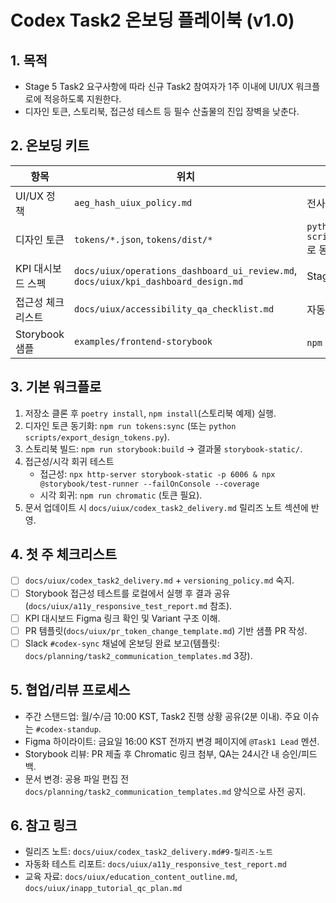 # Codex Task2 온보딩 플레이북 (v1.0)

## 1. 목적
- Stage 5 Task2 요구사항에 따라 신규 Task2 참여자가 1주 이내에 UI/UX 워크플로에 적응하도록 지원한다.
- 디자인 토큰, 스토리북, 접근성 테스트 등 필수 산출물의 진입 장벽을 낮춘다.

## 2. 온보딩 키트
| 항목 | 위치 | 메모 |
| --- | --- | --- |
| UI/UX 정책 | `aeg_hash_uiux_policy.md` | 전사 컬러/타이포/컴포넌트 기준 |
| 디자인 토큰 | `tokens/*.json`, `tokens/dist/*` | `python scripts/export_design_tokens.py`로 동기화 |
| KPI 대시보드 스펙 | `docs/uiux/operations_dashboard_ui_review.md`, `docs/uiux/kpi_dashboard_design.md` | Stage 5 기준 최신 |
| 접근성 체크리스트 | `docs/uiux/accessibility_qa_checklist.md` | 자동화 테스트 실행 로그 포함 |
| Storybook 샘플 | `examples/frontend-storybook` | `npm run storybook`으로 로컬 프리뷰 |

## 3. 기본 워크플로
1. 저장소 클론 후 `poetry install`, `npm install`(스토리북 예제) 실행.
2. 디자인 토큰 동기화: `npm run tokens:sync` (또는 `python scripts/export_design_tokens.py`).
3. 스토리북 빌드: `npm run storybook:build` → 결과물 `storybook-static/`.
4. 접근성/시각 회귀 테스트
   - 접근성: `npx http-server storybook-static -p 6006 & npx @storybook/test-runner --failOnConsole --coverage`
   - 시각 회귀: `npm run chromatic` (토큰 필요).
5. 문서 업데이트 시 `docs/uiux/codex_task2_delivery.md` 릴리즈 노트 섹션에 반영.

## 4. 첫 주 체크리스트
- [ ] `docs/uiux/codex_task2_delivery.md` + `versioning_policy.md` 숙지.
- [ ] Storybook 접근성 테스트를 로컬에서 실행 후 결과 공유(`docs/uiux/a11y_responsive_test_report.md` 참조).
- [ ] KPI 대시보드 Figma 링크 확인 및 Variant 구조 이해.
- [ ] PR 템플릿(`docs/uiux/pr_token_change_template.md`) 기반 샘플 PR 작성.
- [ ] Slack `#codex-sync` 채널에 온보딩 완료 보고(템플릿: `docs/planning/task2_communication_templates.md` 3장).

## 5. 협업/리뷰 프로세스
- 주간 스탠드업: 월/수/금 10:00 KST, Task2 진행 상황 공유(2분 이내). 주요 이슈는 `#codex-standup`.
- Figma 하이라이트: 금요일 16:00 KST 전까지 변경 페이지에 `@Task1 Lead` 멘션.
- Storybook 리뷰: PR 제출 후 Chromatic 링크 첨부, QA는 24시간 내 승인/피드백.
- 문서 변경: 공용 파일 편집 전 `docs/planning/task2_communication_templates.md` 양식으로 사전 공지.

## 6. 참고 링크
- 릴리즈 노트: `docs/uiux/codex_task2_delivery.md#9-릴리즈-노트`
- 자동화 테스트 리포트: `docs/uiux/a11y_responsive_test_report.md`
- 교육 자료: `docs/uiux/education_content_outline.md`, `docs/uiux/inapp_tutorial_qc_plan.md`
